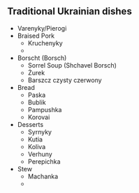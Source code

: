 ## Traditional Ukrainian dishes
- Varenyky/Pierogi
- Braised Pork
  - Kruchenyky
  - 
- Borscht (Borsch)
  - Sorrel Soup (Shchavel Borsch)
  - Żurek
  - Barszcz czysty czerwony
- Bread
  - Paska
  - Bublik
  - Pampushka
  - Korovai
- Desserts
  - Syrnyky
  - Kutia
  - Koliva
  - Verhuny
  - Perepichka
- Stew
  - Machanka
  - 
